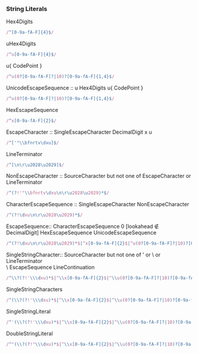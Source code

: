 ### String Literals

Hex4Digits
```js
/^[0-9a-fA-F]{4}$/
```

uHex4Digits 
```js
/^u[0-9a-fA-F]{4}$/	
```

u{ CodePoint }
```js
/^u(0?[0-9a-fA-F]?|10)?[0-9a-fA-F]{1,4}$/
```

UnicodeEscapeSequence ::
	u Hex4Digits
	u{ CodePoint }
```js
/^u(0?[0-9a-fA-F]?|10)?[0-9a-fA-F]{1,4}$/
```

HexEscapeSequence
```js
/^x[0-9a-fA-F]{2}$/
```

EscapeCharacter ::
	SingleEscapeCharacter
	DecimalDigit
	x
	u
```js
/^['"\\bfnrtv\dxu]$/
```

LineTerminator
```js
/^[\n\r\u2028\u2029]$/
```

NonEscapeCharacter ::
	SourceCharacter but not one of EscapeCharacter or LineTerminator
```js
/^(?!'"\\bfnrtv\dxu\n\r\u2028\u2029)*$/
```

CharacterEscapeSequence ::
	SingleEscapeCharacter
	NonEscapeCharacter
```js
/^(?!\dxu\n\r\u2028\u2029)*$/
```

EscapeSequence::
	CharacterEscapeSequence
	0 [lookahead ∉ DecimalDigit]
	HexEscapeSequence
	UnicodeEscapeSequence
```js
/^(?!\dxu\n\r\u2028\u2029)*$|^x[0-9a-fA-F]{2}$|^u(0?[0-9a-fA-F]?|10)?[0-9a-fA-F]{1,4}$/
```

SingleStringCharacter::
	SourceCharacter but not one of ' or \ or LineTerminator  
	<LS>
	<PS>
	\ EscapeSequence
	LineContinuation	
```js
/^\\?(?!'\\\dxu)*$|^\\x[0-9a-fA-F]{2}$|^\\u(0?[0-9a-fA-F]?|10)?[0-9a-fA-F]{1,4}$/
```	

SingleStringCharacters
```js
/^(\\?(?!'\\\dxu)*$|^\\x[0-9a-fA-F]{2}$|^\\u(0?[0-9a-fA-F]?|10)?[0-9a-fA-F]{1,4})*$/
```

SingleStringLiteral
```js
/^'(\\?(?!'\\\dxu)*$|^\\x[0-9a-fA-F]{2}$|^\\u(0?[0-9a-fA-F]?|10)?[0-9a-fA-F]{1,4})*'$/
```

DoubleStringLiteral
```js
/^"(\\?(?!"\\\dxu)*$|^\\x[0-9a-fA-F]{2}$|^\\u(0?[0-9a-fA-F]?|10)?[0-9a-fA-F]{1,4})*"$/
```













